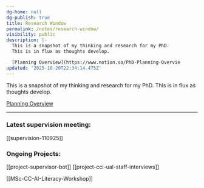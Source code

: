 ```yaml
---
dg-home: null
dg-publish: true
title: Research Window
permalink: /notes/research-window/
visibility: public
description: |-
  This is a snapshot of my thinking and research for my PhD. 
  This is in flux as thoughts develop.

  [Planning Overview](https://www.notion.so/PhD-Planning-Overvie
updated: '2025-10-20T22:34:14.475Z'
---
```

This is a snapshot of my thinking and research for my PhD. 
This is in flux as thoughts develop.

[Planning Overview](https://www.notion.so/PhD-Planning-Overview-1d8d4b0df71d80799030cbb90f2fa664 )

---
### Latest supervision meeting:
[[supervision-110925]]

### Ongoing Projects:
[[project-supervisor-bot]]
[[project-cci-ual-staff-interviews]]

[[MSc-CC-AI-Literacy-Workshop]]

